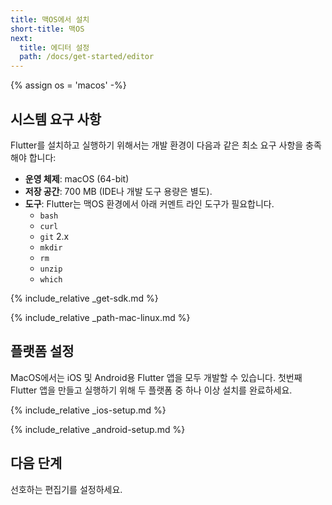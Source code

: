 ```yaml
---
title: 맥OS에서 설치
short-title: 맥OS
next:
  title: 에디터 설정
  path: /docs/get-started/editor
---
```


{% assign os = 'macos' -%}

## 시스템 요구 사항

Flutter를 설치하고 실행하기 위해서는 
개발 환경이 다음과 같은 최소 요구 사항을 충족해야 합니다:

- **운영 체제**: macOS (64-bit)
- **저장 공간**: 700 MB (IDE나 개발 도구 용량은 별도).
- **도구**: Flutter는 맥OS 환경에서 아래 커멘트 라인 도구가 필요합니다. 
  - `bash`
  - `curl`
  - `git` 2.x
  - `mkdir`
  - `rm`
  - `unzip`
  - `which`

{% include_relative _get-sdk.md %}

{% include_relative _path-mac-linux.md %}

## 플랫폼 설정

MacOS에서는 iOS 및 Android용 Flutter 앱을 모두 개발할 수 있습니다. 
첫번째 Flutter 앱을 만들고 실행하기 위해 두 플랫폼 중 하나 이상 설치를 완료하세요. 

{% include_relative _ios-setup.md %}

{% include_relative _android-setup.md %}

## 다음 단계

선호하는 편집기를 설정하세요.

